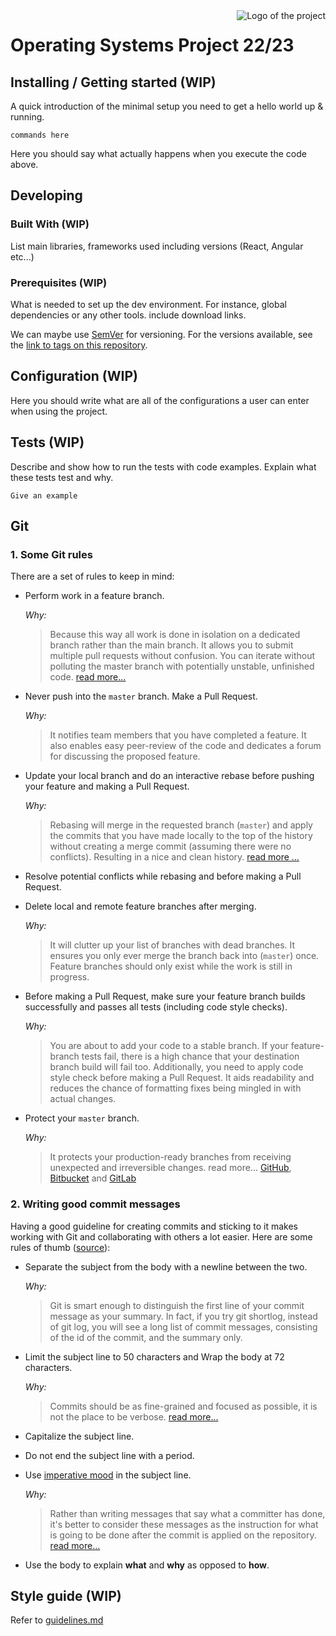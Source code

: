 <img src="https://informatica.i-learn.unito.it/pluginfile.php/123954/user/icon/lambda/f1?rev=291858" alt="Logo of the project" align="right">

# Operating Systems Project 22/23


## Installing / Getting started (WIP)

A quick introduction of the minimal setup you need to get a hello world up &
running.

```shell
commands here
```

Here you should say what actually happens when you execute the code above.

## Developing

### Built With (WIP)
List main libraries, frameworks used including versions (React, Angular etc...)

### Prerequisites (WIP)
What is needed to set up the dev environment. For instance, global dependencies or any other tools. include download links.


We can maybe use [SemVer](http://semver.org/) for versioning. For the versions available, see the [link to tags on this repository](/tags).


## Configuration (WIP)

Here you should write what are all of the configurations a user can enter when using the project.



## Tests (WIP)

Describe and show how to run the tests with code examples.
Explain what these tests test and why.

```shell
Give an example
```

## Git
### 1. Some Git rules

There are a set of rules to keep in mind:

- Perform work in a feature branch.

  _Why:_

  > Because this way all work is done in isolation on a dedicated branch rather than the main branch. It allows you to submit multiple pull requests without confusion. You can iterate without polluting the master branch with potentially unstable, unfinished code. [read more...](https://www.atlassian.com/git/tutorials/comparing-workflows#feature-branch-workflow)

- Never push into the `master` branch. Make a Pull Request.

  _Why:_

  > It notifies team members that you have completed a feature. It also enables easy peer-review of the code and dedicates a forum for discussing the proposed feature.

- Update your local branch and do an interactive rebase before pushing your feature and making a Pull Request.

  _Why:_

  > Rebasing will merge in the requested branch (`master`) and apply the commits that you have made locally to the top of the history without creating a merge commit (assuming there were no conflicts). Resulting in a nice and clean history. [read more ...](https://www.atlassian.com/git/tutorials/merging-vs-rebasing)

- Resolve potential conflicts while rebasing and before making a Pull Request.
- Delete local and remote feature branches after merging.

  _Why:_

  > It will clutter up your list of branches with dead branches. It ensures you only ever merge the branch back into (`master`) once. Feature branches should only exist while the work is still in progress.

- Before making a Pull Request, make sure your feature branch builds successfully and passes all tests (including code style checks).

  _Why:_

  > You are about to add your code to a stable branch. If your feature-branch tests fail, there is a high chance that your destination branch build will fail too. Additionally, you need to apply code style check before making a Pull Request. It aids readability and reduces the chance of formatting fixes being mingled in with actual changes.

- Protect your `master` branch.

  _Why:_

  > It protects your production-ready branches from receiving unexpected and irreversible changes. read more... [GitHub](https://help.github.com/articles/about-protected-branches/), [Bitbucket](https://confluence.atlassian.com/bitbucketserver/using-branch-permissions-776639807.html) and [GitLab](https://docs.gitlab.com/ee/user/project/protected_branches.html)

### 2. Writing good commit messages

Having a good guideline for creating commits and sticking to it makes working with Git and collaborating with others a lot easier. Here are some rules of thumb ([source](https://chris.beams.io/posts/git-commit/#seven-rules)):

- Separate the subject from the body with a newline between the two.

  _Why:_

  > Git is smart enough to distinguish the first line of your commit message as your summary. In fact, if you try git shortlog, instead of git log, you will see a long list of commit messages, consisting of the id of the commit, and the summary only.

- Limit the subject line to 50 characters and Wrap the body at 72 characters.

  _Why:_

  > Commits should be as fine-grained and focused as possible, it is not the place to be verbose. [read more...](https://medium.com/@preslavrachev/what-s-with-the-50-72-rule-8a906f61f09c)

- Capitalize the subject line.
- Do not end the subject line with a period.
- Use [imperative mood](https://en.wikipedia.org/wiki/Imperative_mood) in the subject line.

  _Why:_

  > Rather than writing messages that say what a committer has done, it's better to consider these messages as the instruction for what is going to be done after the commit is applied on the repository. [read more...](https://news.ycombinator.com/item?id=2079612)

- Use the body to explain **what** and **why** as opposed to **how**.

## Style guide (WIP)

Refer to [guidelines.md](guidelines.md)
